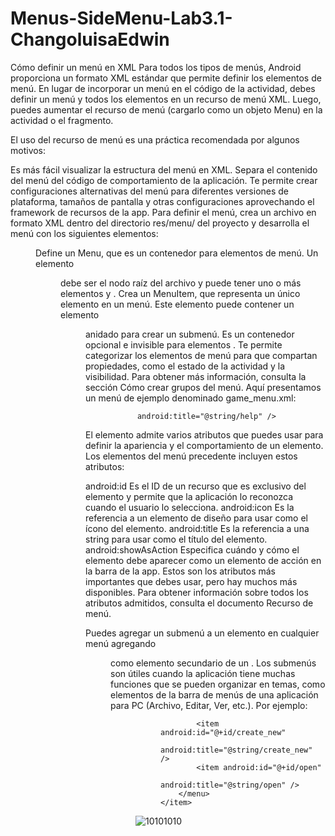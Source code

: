 # Menus-SideMenu-Lab3.1-ChangoluisaEdwin
Cómo definir un menú en XML
Para todos los tipos de menús, Android proporciona un formato XML estándar que permite definir los elementos de menú. En lugar de incorporar un menú en el código de la actividad, debes definir un menú y todos los elementos en un recurso de menú XML. Luego, puedes aumentar el recurso de menú (cargarlo como un objeto Menu) en la actividad o el fragmento.

El uso del recurso de menú es una práctica recomendada por algunos motivos:

Es más fácil visualizar la estructura del menú en XML.
Separa el contenido del menú del código de comportamiento de la aplicación.
Te permite crear configuraciones alternativas del menú para diferentes versiones de plataforma, tamaños de pantalla y otras configuraciones aprovechando el framework de recursos de la app.
Para definir el menú, crea un archivo en formato XML dentro del directorio res/menu/ del proyecto y desarrolla el menú con los siguientes elementos:

<menu>
Define un Menu, que es un contenedor para elementos de menú. Un elemento <menu> debe ser el nodo raíz del archivo y puede tener uno o más elementos <item> y <group>.
<item>
Crea un MenuItem, que representa un único elemento en un menú. Este elemento puede contener un elemento <menu> anidado para crear un submenú.
<group>
Es un contenedor opcional e invisible para elementos <item>. Te permite categorizar los elementos de menú para que compartan propiedades, como el estado de la actividad y la visibilidad. Para obtener más información, consulta la sección Cómo crear grupos del menú.
Aquí presentamos un menú de ejemplo denominado game_menu.xml:


<?xml version="1.0" encoding="utf-8"?>
<menu xmlns:android="http://schemas.android.com/apk/res/android">
    <item android:id="@+id/new_game"
          android:icon="@drawable/ic_new_game"
          android:title="@string/new_game"
          android:showAsAction="ifRoom"/>
    <item android:id="@+id/help"
          android:icon="@drawable/ic_help"
          
          android:title="@string/help" />
</menu>
El elemento <item> admite varios atributos que puedes usar para definir la apariencia y el comportamiento de un elemento. Los elementos del menú precedente incluyen estos atributos:

android:id
Es el ID de un recurso que es exclusivo del elemento y permite que la aplicación lo reconozca cuando el usuario lo selecciona.
android:icon
Es la referencia a un elemento de diseño para usar como el ícono del elemento.
android:title
Es la referencia a una string para usar como el título del elemento.
android:showAsAction
Especifica cuándo y cómo el elemento debe aparecer como un elemento de acción en la barra de la app.
Estos son los atributos más importantes que debes usar, pero hay muchos más disponibles. Para obtener información sobre todos los atributos admitidos, consulta el documento Recurso de menú.

Puedes agregar un submenú a un elemento en cualquier menú agregando <menu> como elemento secundario de un <item>. Los submenús son útiles cuando la aplicación tiene muchas funciones que se pueden organizar en temas, como elementos de la barra de menús de una aplicación para PC (Archivo, Editar, Ver, etc.). Por ejemplo:


<?xml version="1.0" encoding="utf-8"?>
<menu xmlns:android="http://schemas.android.com/apk/res/android">
    <item android:id="@+id/file"
          android:title="@string/file" >
        <!-- "file" submenu -->
        <menu>
            
            
            <item android:id="@+id/create_new"
                  android:title="@string/create_new" />
            <item android:id="@+id/open"
                  android:title="@string/open" />
        </menu>
    </item>
</menu>

    
    
![10101010](https://github.com/EdwinGuamani/Menus-SideMenu-Lab3.1-ChangoluisaEdwin/assets/133244382/107217c4-8b8c-49a4-be2e-0f449c192f47)
